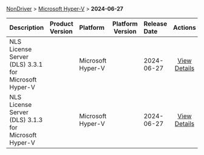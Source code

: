 
[NonDriver](/README.md)  >  [Microsoft Hyper-V](/index/NonDriver/Microsoft_Hyper-V.md)  >  **2024-06-27**



| Description            | Product Version    | Platform                | Platform Version           | Release Date           |             Actions              |
| ---------------------- | :----------------- | :---------------------- | -------------------------- | :--------------------- | :------------------------------: |
| NLS License Server (DLS) 3.3.1 for Microsoft Hyper-V |  | Microsoft Hyper-V |  | 2024-06-27 | [View Details](/details/597a77_NLS_License_Server_(DLS)_3.3.1_for_Microsoft_Hyper-V.md) |
| NLS License Server (DLS) 3.1.3 for Microsoft Hyper-V |  | Microsoft Hyper-V |  | 2024-06-27 | [View Details](/details/5b1941_NLS_License_Server_(DLS)_3.1.3_for_Microsoft_Hyper-V.md) |
